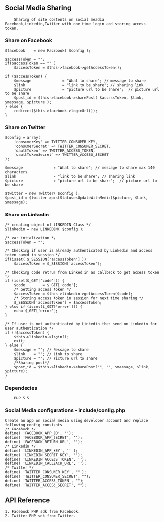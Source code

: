 ## Social Media Sharing 
        Sharing of site contents on social meadia Facebook,Linkedin,Twitter with one time login and storing access token.

### Share on Facebook
    $facebook    = new Facebook( $config ); 

    $accessToken = "";
    if($accessToken == "" )
        $accessToken = $this->facebook->getAccessToken();

    if ($accessToken) {
        $message              = "What to share"; // message to share
        $link                 = "link to be share"; // sharing link
        $picture              = "picture url to be share";  // picture url to be share
        $post_id = $this->facebook->sharePost( $accessToken, $link, $message, $picture );
    } else {
        redirect($this->facebook->loginUrl());
    }

### Share on Twitter
    $config = array(
        'consumerKey' => TWITTER_CONSUMER_KEY,
        'consumerSecret' => TWITTER_CONSUMER_SECRET,
        'oauthToken' => TWITTER_ACCESS_TOKEN,
        'oauthTokenSecret' => TWITTER_ACCESS_SECRET
    );

    $message              = "What to share"; // message to share max 140 characters.
    $link                 = "link to be share"; // sharing link
    $picture              = "picture url to be share";  // picture url to be share

    $twitter = new Twitter( $config );
    $post_id = $twitter->postStatusesUpdateWithMedia($picture, $link, $message);

### Share on Linkedin

    /* creating object of LINKEDIN Class */
    $linkedin = new LINKEDIN( $config );

    /* var intialization */
    $accessToken = "";

    /* Checking if user is already authenticated by Linkedin and access token saved in session */
    if(isset( $_SESSION['accessToken'] ))
        $accessToken = $_SESSION['accessToken'];

    /* Checking code retrun from Linked in as callback to get access token */
    if (isset($_GET['code'])) {
        $code        = $_GET['code'];
        /* Getting access token */
        $accessToken = $this->linkedin->getAccessToken($code);
        /* Storing access token in session for next time sharing */
        $_SESSION['accessToken'] = $accessToken;
    } else if (isset($_GET['error'])) {
        echo $_GET['error'];
    }

    /* If user is not authenticated by Linkedin then send on Linkedin for user authentication */
    if (!$accessToken) {
        $this->linkedin->login();
        exit;
    } else {
        $message = ""; // Message to share
        $link    = ""; // Link to share
        $picture = ""; // Picture url to share        
        /*Sharing post*/
        $post_id = $this->linkedin->sharePost("", "", $message, $link, $picture);
    }
### Dependecies
        PHP 5.5

### Social Media configurations - include/config.php
    Create an app on social media using developer account and replace following config constants
    /* Facebook */
    define( 'FACEBOOK_APP_ID', '');
    define( 'FACEBOOK_APP_SECRET', '');
    define( 'FACEBOOK_RETURN_URL', '');
    /* Linkedin */
    define( 'LINKEDIN_APP_KEY', '' );
    define( 'LINKEDIN_SECRET_KEY', '');
    define( 'LINKEDIN_ACCESS_TOKEN', '');
    define( 'LINKEDIN_CALLBACK_URL', '');
    /* Twitter */
    define( 'TWITTER_CONSUMER_KEY', "" );
    define( 'TWITTER_CONSUMER_SECRET', "");
    define( 'TWITTER_ACCESS_TOKEN', "");
    define( 'TWITTER_ACCESS_SECRET', "");

## API Reference
    1. Facebook PHP sdk from Facebook.
    2. Twitter PHP sdk from Twitter.


